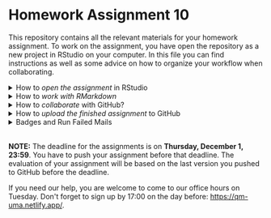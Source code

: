 
# Homework Assignment 10

This repository contains all the relevant materials for your homework assignment. To work on the assignment, you have open the repository as a new project in RStudio on your computer. In this file you can find instructions as well as some advice on how to organize your workflow when collaborating. 

<details>
 <summary>How to <i>open the assignment</i> in RStudio</summary>

<p>
*Get the URL of the repo for homework assignment*

Go to [https://github.com/uni-mannheim-qm-2022](https://github.com/uni-mannheim-qm-2022) and click on the repository for the tenth homework (this week, this is is a combination of `hw10` and your `team`). On GitHub if you click on the repository, you can see the other team members. Now, click on the green **Clone or download** button and select **Use HTTPS** (this might already be selected by default, and if it is, you will see the text Clone with HTTPS as in the image below). Click on the clipboard icon to copy the repo URL.

<p align="center">
  <img width="30%" src="images/github_clone.png">
</p>


*Import the repository in RStudio*

  1. Open RStudio.
  2. Click on `File` on the top bar and select `New Project...`.

<p align="center">
  <img width="100%" src="images/new_project.png">
</p>


  3. Select `Version Control`. 
  4. In the next window, select `Git`.
  5. In the final window, paste the repo URL you grabbed from GitHub in the `Repository URL` window. Click on `Browse` to select the folder on your computer where you want to store the project.
  6. Click on `Create Project`.
  
</p>
</details>  
  
<details>
 <summary>How to <i>work with RMarkdown</i></summary> 

<p>

The repository for your homework contains the file `hw10.Rmd`. This is a so called "R Markdown"-file. We will work with `.Rmd`-files both in the lab sessions and in homework assignments. Working with R Markdown is super handy because you can combine text and code and you can export your results as a nice write-up in `.html` or `.pdf` format. You can find useful information about R Markdown [here](https://rmarkdown.rstudio.com/lesson-1.html), but you won't need much more than the following:

In `.Rmd` files, you can type R-code in so called chunks. They look like this:

<p align="center">
  <img width="80%" src="images/chunk.png">
</p>

You can write R-code within these chunks and answers to the questions outside. For the first homework, we already set up all chunks you need. If you however want to add more chunks, you can do so by clicking in `Insert` > `R` or by using the shortkey <code>Ctrl + Alt + I</code> (on Windows) or <code>Cmd + Option + I</code> (on MacOS). To run code, you can simply click on the green play icon. If you only want to run parts of your code, you can highlight the respective code and press  <code>Ctrl + Enter</code> (on Windows) or `Cmd + Enter` (on MacOS).

Your answer to an exemplary assignment question could look like this:

<p align="center">
  <img width="80%" src="images/example_answer.png">
</p>

</p>
</details>


<details>
  <summary>How to <i>collaborate</i> with GitHub?</summary>
  <p>

GitHub is excellent to collaborate, especially on code. To work together you just need to make sure to integrate regular `Pulls` into your workflow. While most of the time, *if you follow advice below*, everything will go smoothly and git will update the files with the newest changes without complaining, once in a while there will be merge conflicts. 

### Merge conflicts

A **merge conflict** is a result of multiple people editing the same lines of the document simultaneously (or one person having edit the lines yesterday and another person not `pull`ing before editing the same lines). In such a case, `git` needs human help to decide which lines to keep and/or how to merge them. If this is happening to you, `git` will refuse to merge files smoothly and will ask you to intervene and do some extra steps. Dealing with merge conflicts is most often not too complicated, but it's better to prevent them from happening and/or to make them easier to resolve.

This how a merge conflict looks like in your files:

<img src="images/merge-conflict-identifiers.png" alt="drawing" width="350"/>

To **resolve the merge conflict**:

- open the file with merge conflict in Rstudio editor panel
- decide if you want to keep only your text or the text on GitHub or incorporate changes from both texts
- delete the conflict markers <<<<<<<, =======, >>>>>>> and make the changes you want in the final merge

For more info on merge conflicts, and if you need to consolidate a document please have a look [at this guide](https://happygitwithr.com/) in Particular [Section 28](https://happygitwithr.com/pull-tricky.html#git-pull-with-local-commits).

#### General Advice 

Here is some advice on how you can minimize the chance of merge conflicts to occur:

- *Commit as often as you can, also intermediate progress. Push less often, once you have finished some step.*
- *Pull changes every time you come back to the project*:  make it a habit for yourself, once you go back to working on any project that you already have cloned to your local machine, to go to Git panel and `pull`, in case there are any changes made in the shared project by your collaborators. Doing this will save you time (and nerves) dealing with merge conflicts.
- *Do not beautify the document outside of your changes*: this decreases the probability of editing the same line of code at the same time as your collaborator.
- *Keep your changes localized*: there is higher probability that you will encounter a merge conflict if you work on multiple parts of the document in a single commit.


#### Two Workflows

In general, there are different ways to organize  collaboration on Github. We think that the following two would be the most clear and helpful for you at this point when you are starting to work with Git:

##### Option 1: Work in the *master* branch and modify solutions of one another. 

This is a more simplistic approach. Like in the individual homework, you all work in the same *master* branch on the same `Rmd` document and update the files together with regular pushing and pulling. This would be like working on Google Docs on the very same document, but with the extra steps of `pull`, `commit` and `push`. This can be done in Rstudio easy as before. You can also [set up Slack notifications for  your teams' updates in the *master*](https://qm2021.slack.com/archives/C02D4CYHWBX/p1632808803018500), so that you know when to `pull` to prevent future conflicts. This will also show you the benefit of informative commit messages. 

##### Option 2: Create individual branches to work on your own first, then merge to *master* branch. 

When working individually, you were only using one branch - the one called *master* (sometimes it's also called *main*). All the changes that you committed ended up in *master* by default. 

Branching means that you take a detour from the *master* stream and work without changing the *master* branch. It allows one or many people to work in parallel without overwriting each others' work. This setup, with individual branches first, still requires you to push and pull your changes regularly, but instead of your answers all showing up by default in everyone's solution, you get to keep your own version of code separate and afterwards, you can merge and compile final document making more deliberate decisions about what to put into the final document and what not. This setup requires a couple more steps at the very start, but it also allows you to prevent unnecessary merge conflicts. 

If the branch workflow is what you want to try out, [this video](https://www.youtube.com/watch?v=97m0N4zIvOs) contains both an explanation of how to set up an individual branch, and how to deal with merge conflicts between branches should they occur. 

</p>
</details>



<details>
  <summary>How to <i>upload the finished assignment</i> to GitHub</summary>
  <p>

Once you are done with the assignment, you need to save it on GitHub. This works exactly as with your individual assignments. Just make sure that one person in your team is responsible to upload the final version. You can actually do this at any time. For example, if you have a specific question for us, push your current version to GitHub so we can see where you're at. This is how you do it:

  1. Click on `Git` in the environment panel on the upper right.
  2. Click on `Commit`.
  3. Check all boxes that appear in the upper left panel.
  4. Write a Commit Message in the upper right window. This is should describe the work you did since your last commit so that at a later point in time, you can easily keep track of your process. A message could be "Finished exercises 1 to 3.".
  5. Click on *commit*.
  6. **Important**: Click on `Push` to push the new version to GitHub.
  7. Now you can go to the repository on GitHub and check whether it is updated to the most current version of your assignment.</p>
</details>

<details>
  <summary>Badges and Run Failed Mails</summary>
  <p>

You are now required to submit the PDF as well as the `Rmd` file for your assignment. Once you push, you may get an email saying *"Run failed: Allowed Files"* or *"Run failed: Knit Output"*. In addition, the badges on top of this Readme file will be red and say "failing". These badges are there for you to receive early feedback from us and to make sure that your code is reproducible and you follow the good coding practice from the start. For your convenience, the checks will only be performed when you include the word *final* into your commit message.  

This is how the badges should look like by the time you hand in the assignment:

<img src="images/github-badges.png" alt="badges" width="750"/>

- If you got *"Run failed: Knit Output"* mail (or the respective badge on top of this Readme is red), this means your `hw07.Rmd` does not knit correctly. Please see here for more advice: <https://qm2021.netlify.app/misc/check-repo-mail/>.

- If you got *"Run failed: Allowed Files"* mail (or the respective badge on top of this Readme is red), this means your repo now contains files that should not be there. You should not add any extra files beyond what we provide you with when submitting the file. Common reasons for this problem would be that you have renamed the `.Rmd` file or you have add another copy of an `.Rmd` with a modified name (e.g., `hw10_final.Rmd`). Make sure that by the time you submit the assignment, all your answers are in the `hw10.Rmd` file. 


*Make sure that by the deadline, both "Knit Output" and "Allowed Files" badges on top of this document are green (i.e., passing).* 

</p>

</details>

<br>


**NOTE:** The deadline for the assignments is on **Thursday, December 1, 23:59**. You have to push your assignment before that deadline. The evaluation of your assignment will be based on the last version you pushed to GitHub before the deadline.

If you need our help, you are welcome to come to our office hours on Tuesday. Don't forget to sign up by 17:00 on the day before: <https://qm-uma.netlify.app/>.


